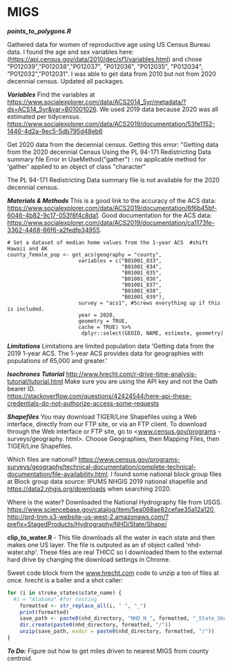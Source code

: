 # MIGS

***points_to_polygons.R***

Gathered data for women of reproductive age using US Census Bureau data.  I found the age and sex variables here:  (https://api.census.gov/data/2010/dec/sf1/variables.html) and chose "P012039","P012038","P012037", "P012036", "P012035", "P012034", "P012032","P012031".  I was able to get data from 2010 but not from 2020 decennial census.  Updated all packages.  

***Variables***
Find the variables at https://www.socialexplorer.com/data/ACS2014_5yr/metadata/?ds=ACS14_5yr&var=B01001026.  We used 2019 data because 2020 was all estimated per tidycensus.  https://www.socialexplorer.com/data/ACS2019/documentation/53fe1152-1446-4d2a-9ec5-5db795d48eb6

Get 2020 data from the decennial census.  Getting this error: "Getting data from the 2020 decennial Census
Using the PL 94-171 Redistricting Data summary file
Error in UseMethod("gather") : 
  no applicable method for 'gather' applied to an object of class "character"

The PL 94-171 Redistricting Data summary file is not available for the 2020 decennial census.  

***Materials & Methods***
This is a good link to the accuracy of the ACS data:  https://www.socialexplorer.com/data/ACS2019/documentation/6f6b45bf-6046-4b82-9c17-053f8f4c8da1.  Good documentation for the ACS data: https://www.socialexplorer.com/data/ACS2019/documentation/ca1173fe-3362-4468-86f6-a2fedfe34955.  
```{r}
# Set a dataset of median home values from the 1-year ACS  #shift Hawaii and AK
county_female_pop <- get_acs(geography = "county", 
                       variables = c("B01001_033", 
                                     "B01001_034", 
                                     "B01001_035", 
                                     "B01001_036", 
                                     "B01001_037", 
                                     "B01001_038", 
                                     "B01001_039"),
                       survey = "acs1", #Screws everything up if this is included.  
                       year = 2020,
                       geometry = TRUE,
                       cache = TRUE) %>%
                        dplyr::select(GEOID, NAME, estimate, geometry)
```
***Limitations***
Limitations are limited population data 'Getting data from the 2019 1-year ACS.  The 1-year ACS provides data for geographies with populations of 65,000 and greater.'

***Isochrones Tutorial***
http://www.hrecht.com/r-drive-time-analysis-tutorial/tutorial.html
Make sure you are using the API key and not the Oath bearer ID.  
https://stackoverflow.com/questions/42424544/here-api-these-credentials-do-not-authorize-access-some-requests

***Shapefiles***
You may download TIGER/Line Shapefiles using a Web interface, directly from our FTP site, or via an FTP client. To download through the Web interface or FTP site, go to <www.census.gov/programs -surveys/geography. html>. Choose Geographies, then Mapping Files, then TIGER/Line Shapefiles.

Which files are national?  https://www.census.gov/programs-surveys/geography/technical-documentation/complete-technical-documentation/file-availability.html.  I found some national block group files at Block group data source: IPUMS NHGIS 2019 national shapefile and https://data2.nhgis.org/downloads when searching 2020.  

Where is the water?  Downloaded the National Hydrography file from USGS.  https://www.sciencebase.gov/catalog/item/5ea068ae82cefae35a12a120, http://prd-tnm.s3-website-us-west-2.amazonaws.com/?prefix=StagedProducts/Hydrography/NHD/State/Shape/

**clip_to_water.R** - This file downloads all the water in each state and then makes one US layer.  The file is outputed as an sf object called 'nhd-water.shp'.  These files are real THICC so I downloaded them to the external hard drive by changing the download settings in Chrome.  

Sweet code block from the www.hrecht.com code to unzip a ton of files at once.  hrecht is a baller and a shot caller:
```r
for (i in stroke_states$state_name) {
  #i = "Alabama" #for testing
	formatted <- str_replace_all(i, " ", "_")
	print(formatted)
	save_path <- paste0(nhd_directory, "NHD_H_", formatted, "_State_Shape.zip")
	dir.create(paste0(nhd_directory, formatted, "/"))
	unzip(save_path, exdir = paste0(nhd_directory, formatted, "/"))
}
```

***To Do:***
Figure out how to get miles driven to nearest MIGS from county centroid.  
